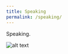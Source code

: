 ```yaml
---
title: Speaking
permalink: /speaking/
---
```


Speaking.

![alt text](https://fortunedotcom.files.wordpress.com/2015/08/dscf3406.jpg?w=840&h=485&crop=1 "Logo Title Text 1")
